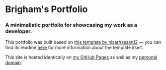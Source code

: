 # Brigham's Portfolio

### A minimalistic portfolio for showcasing my work as a developer.

This portfolio was built based on [this template by nisarhassan12](https://github.com/nisarhassan12/portfolio-template/tree/master) — you can find its readme [here](https://github.com/nisarhassan12/portfolio-template/blob/master/README.md) for more information about the template itself.

This site is hosted identically on [my GitHub Pages](isometer.github.io) as well as my [personal domain](brigham-pettit.com).